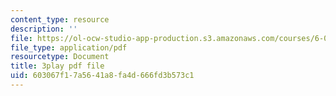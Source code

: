 ```yaml
---
content_type: resource
description: ''
file: https://ol-ocw-studio-app-production.s3.amazonaws.com/courses/6-004-computation-structures-spring-2017/603067f17a5641a8fa4d666fd3b573c1_m42nkRJwCKY.pdf
file_type: application/pdf
resourcetype: Document
title: 3play pdf file
uid: 603067f1-7a56-41a8-fa4d-666fd3b573c1
---
```

